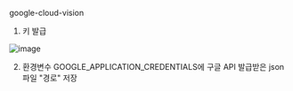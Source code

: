 
google-cloud-vision

1. 키 발급


![image](https://github.com/hwhyeons/google-cloud-vision-test/assets/86088505/30ad1eb3-9465-4978-9cab-0d00535bec78)


2. 환경변수 GOOGLE_APPLICATION_CREDENTIALS에 구글 API 발급받은 json 파일 "경로" 저장
